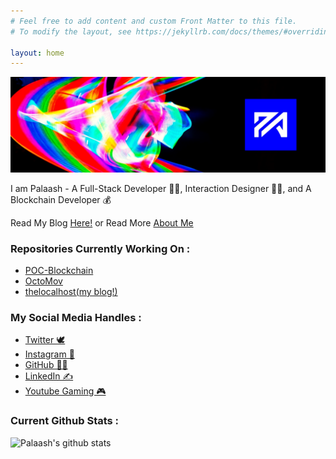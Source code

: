 ```yaml
---
# Feel free to add content and custom Front Matter to this file.
# To modify the layout, see https://jekyllrb.com/docs/themes/#overriding-theme-defaults

layout: home
---
```

<img src="download.png" alt="header image">

I am Palaash - A Full-Stack Developer 👨‍💻, Interaction Designer 👨‍🎨, and A Blockchain Developer 💰

Read My Blog [Here!](https://netizener.github.io/thelocalhost) or Read More [About Me](https://netizener.github.io/thelocalhost/about/)

### Repositories Currently Working On :  
- [POC-Blockchain](https://netizener.github.io/POC-Blockchain/)
- [OctoMov](https://netizener.github.io/OctoMov/)
- [thelocalhost(my blog!)](https://netizener.github.io/thelocalhost)

### My Social Media Handles : 
- [Twitter 🕊](https://twitter.com/PalaashA)
- [Instagram 📸](https://www.instagram.com/palaasha_/)
- [GitHub 👨‍💻](https://github.com/netizener)
- [LinkedIn ✍](https://linkedin.com/in/palaasha)
- [Youtube Gaming 🎮](https://www.youtube.com/channel/UC37otLVs7Jlq5uL7t1czuvA)

### Current Github Stats : 

![Palaash's github stats](https://github-readme-stats.vercel.app/api?username=netizener&show_icons=true)